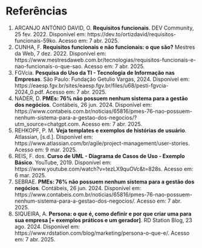 # Referências

<ol>
  <li>
    ARCANJO ANTÓNIO DAVID, O. <strong>Requisitos funcionais</strong>. DEV Community, 25 fev. 2022. Disponível em: https://dev.to/ortizdavid/requisitos-funcionais-59ko. Acesso em: 7 abr. 2025.
  </li>
  <li>
    CUNHA, F. <strong>Requisitos funcionais e não funcionais: o que são?</strong> Mestres da Web, 7 dez. 2022. Disponível em: https://www.mestresdaweb.com.br/tecnologias/requisitos-funcionais-e-nao-funcionais-o-que-sao. Acesso em: 7 abr. 2025.
  </li>
  <li>
    FGVcia. <strong>Pesquisa do Uso da TI - Tecnologia de Informação nas Empresas</strong>. São Paulo: Fundação Getulio Vargas, 2024. Disponível em: https://eaesp.fgv.br/sites/eaesp.fgv.br/files/u68/pesti-fgvcia-2024_0.pdf. Acesso em: 7 abr. 2025.
  </li>
  <li>
    NADER, D. <strong>PMEs: 76% não possuem nenhum sistema para a gestão dos negócios</strong>. Contábeis, 26 jun. 2024. Disponível em: https://www.contabeis.com.br/noticias/65816/pmes-76-nao-possuem-nenhum-sistema-para-a-gestao-dos-negocios/?utm_source=chatgpt.com. Acesso em: 7 abr. 2025.
  </li>
  <li>
    REHKOPF, P. M. <strong>Veja templates e exemplos de histórias de usuário</strong>. Atlassian, [s.d.]. Disponível em: https://www.atlassian.com/br/agile/project-management/user-stories. Acesso em: 9 mar. 2025.
  </li>
  <li>
    REIS, F. dos. <strong>Curso de UML - Diagrama de Casos de Uso - Exemplo Básico</strong>. YouTube, 2019. Disponível em: https://www.youtube.com/watch?v=tezLX9quOVc&t=828s. Acesso em: 6 mar. 2025.
  </li>
  <li>
    SEBRAE. <strong>PMEs: 76% não possuem nenhum sistema para a gestão dos negócios</strong>. Contábeis, 26 jun. 2024. Disponível em: https://www.contabeis.com.br/noticias/65816/pmes-76-nao-possuem-nenhum-sistema-para-a-gestao-dos-negocios/. Acesso em: 7 abr. 2025.
  </li>
  <li>
    SIQUEIRA, A. <strong>Persona: o que é, como definir e por que criar uma para sua empresa [+ exemplos práticos e um gerador]</strong>. RD Station Blog, 23 ago. 2024. Disponível em: https://www.rdstation.com/blog/marketing/persona-o-que-e/. Acesso em: 7 abr. 2025.
  </li>
</ol>

